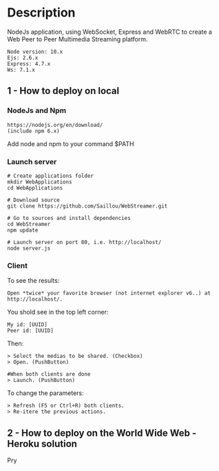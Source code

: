 # Description

NodeJs application, using WebSocket, Express and WebRTC to create a Web Peer to Peer Multimedia Streaming platform.

	Node version: 10.x
	Ejs: 2.6.x
	Express: 4.7.x
	Ws: 7.1.x
	
## 1 - How to deploy on local
### NodeJs and Npm

	https://nodejs.org/en/download/
	(include npm 6.x)
	
Add node and npm to your command $PATH
	
### Launch server

	# Create applications folder
	mkdir WebApplications
	cd WebApplications
	
	# Download source
	git clone https://github.com/Saillou/WebStreamer.git
	
	# Go to sources and install dependencies
	cd WebStreamer
	npm update
	
	# Launch server on port 80, i.e. http://localhost/
	node server.js


### Client

To see the results:

	Open *twice* your favorite browser (not internet explorer v6..) at http://localhost/.
	
You shold see in the top left corner:

	My id: [UUID]
	Peer id: [UUID]

Then:

	> Select the medias to be shared. (Checkbox)
	> Open. (PushButton)
	
	#When both clients are done
	> Launch. (PushButton)
	
To change the parameters:

	> Refresh (F5 or Ctrl+R) both clients.
	> Re-itere the previous actions.
	
## 2 - How to deploy on the World Wide Web - Heroku solution

Pry